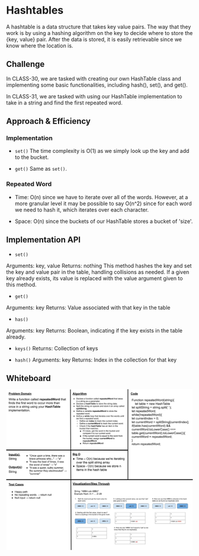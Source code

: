 # Hashtables

A hashtable is a data structure that takes key value pairs. The way that they work is by using a hashing algorithm on the key to decide where to store the {key, value} pair. After the data is stored, it is easily retrievable since we know where the location is.

## Challenge

In CLASS-30, we are tasked with creating our own HashTable class and implementing some basic functionalities, including hash(), set(), and get().

In CLASS-31, we are tasked with using our HashTable implementation to take in a string and find the first repeated word.

## Approach & Efficiency

### Implementation

- `set()`
  The time complexity is O(1) as we simply look up the key and add to the bucket.

- `get()`
  Same as `set()`.

### Repeated Word

  - Time: O(n) since we have to iterate over all of the words. However, at a more granular level it may be possible to say O(n^2) since for each word we need to hash it, which iterates over each character.

  - Space: O(n) since the buckets of our HashTable stores a bucket of 'size'.

## Implementation API

- `set()`

Arguments: key, value
Returns: nothing
This method hashes the key and set the key and value pair in the table, handling collisions as needed.
If a given key already exists, its value is replaced with the value argument given to this method.

- `get()`

Arguments: key
Returns: Value associated with that key in the table

- `has()`

Arguments: key
Returns: Boolean, indicating if the key exists in the table already.

- `keys()`
Returns: Collection of keys

- `hash()`
Arguments: key
Returns: Index in the collection for that key

## Whiteboard

![CLASS-31: Repeated Word UML](./assets/CLASS-31_%20Whiteboard%20Challenge.jpeg)
